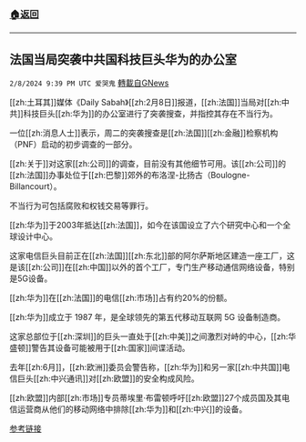 ###  [:house:返回](README.md)
---


## 法国当局突袭中共国科技巨头华为的办公室
`2/8/2024 9:39 PM UTC 爱哭鬼` [轉載自GNews](https://gnews.org/articles/2293644)

[[zh:土耳其]]媒体《Daily Sabah》[[zh:2月8日]]报道，[[zh:法国]]当局对[[zh:中共]]科技巨头[[zh:华为]]的办公室进行了突袭搜查，并指控其存在不当行为。

一位[[zh:消息人士]]表示，周二的突袭搜查是[[zh:法国]][[zh:金融]]检察机构（PNF）启动的初步调查的一部分。

[[zh:关于]]对这家[[zh:公司]]的调查，目前没有其他细节可用。该[[zh:公司]]的[[zh:法国]]办事处位于[[zh:巴黎]]郊外的布洛涅\-比扬古（Boulogne-Billancourt）。

不当行为可包括腐败和权钱交易等罪行。

[[zh:华为]]于2003年抵达[[zh:法国]]，如今在该国设立了六个研究中心和一个全球设计中心。

这家电信巨头目前正在[[zh:法国]][[zh:东北]]部的阿尔萨斯地区建造一座工厂，这是该[[zh:公司]]在[[zh:中国]]以外的首个工厂，专门生产移动通信网络设备，特别是5G设备。

[[zh:华为]]在[[zh:法国]]的电信[[zh:市场]]占有约20%的份额。

[[zh:华为]]成立于 1987 年，是全球领先的第五代移动互联网 5G 设备制造商。

这家总部位于[[zh:深圳]]的巨头一直处于[[zh:中美]]之间激烈对峙的中心，[[zh:华盛顿]]警告其设备可能被用于[[zh:国家]]间谍活动。

去年[[zh:6月]]，[[zh:欧洲]]委员会警告称，[[zh:华为]]和另一家[[zh:中共国]]电信巨头[[zh:中兴通讯]]对[[zh:欧盟]]的安全构成风险。

[[zh:欧盟]]内部[[zh:市场]]专员蒂埃里·布雷顿呼吁[[zh:欧盟]]27个成员国及其电信运营商从他们的移动网络中排除[[zh:华为]]和[[zh:中兴]]的设备。

  

[参考链接](https://www.dailysabah.com/business/tech/french-authorities-raid-chinese-tech-giant-huaweis-offices)
